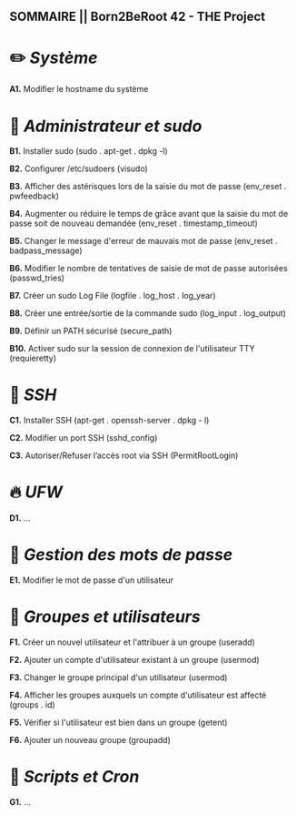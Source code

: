 ## SOMMAIRE || Born2BeRoot 42 - THE Project 

# :pencil2: *Système*

**A1.** Modifier le hostname du système


# :crown: *Administrateur et sudo*

**B1.** Installer sudo (sudo . apt-get . dpkg -l)

**B2.** Configurer /etc/sudoers (visudo)

**B3.** Afficher des astérisques lors de la saisie du mot de passe (env_reset . pwfeedback)

**B4.** Augmenter ou réduire le temps de grâce avant que la saisie du mot de passe soit de nouveau demandée (env_reset . timestamp_timeout)

**B5.** Changer le message d'erreur de mauvais mot de passe (env_reset . badpass_message)

**B6.** Modifier le nombre de tentatives de saisie de mot de passe autorisées (passwd_tries)

**B7.** Créer un sudo Log File (logfile . log_host . log_year)

**B8.** Créer une entrée/sortie de la commande sudo (log_input . log_output)

**B9.** Définir un PATH sécurisé (secure_path)

**B10.** Activer sudo sur la session de connexion de l'utilisateur TTY (requieretty)


# :key: *SSH*

**C1.** Installer SSH (apt-get . openssh-server . dpkg - l)

**C2.** Modifier un port SSH (sshd_config) 

**C3.** Autoriser/Refuser l’accès root via SSH (PermitRootLogin)


# :fire: *UFW*

**D1.** ...


# :speak_no_evil: *Gestion des mots de passe*

**E1.** Modifier le mot de passe d'un utilisateur


# 👥 *Groupes et utilisateurs*

**F1.** Créer un nouvel utilisateur et l'attribuer à un groupe (useradd)

**F2.** Ajouter un compte d'utilisateur existant à un groupe (usermod)

**F3.** Changer le groupe principal d'un utilisateur (usermod)

**F4.** Afficher les groupes auxquels un compte d'utilisateur est affecté (groups . id)

**F5.** Vérifier si l'utilisateur est bien dans un groupe (getent)

**F6.** Ajouter un nouveau groupe (groupadd)


# :scroll: *Scripts et Cron*

**G1.** ...
